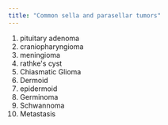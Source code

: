 ```yaml
---
title: "Common sella and parasellar tumors"
---
```

1. pituitary adenoma
2. craniopharyngioma
3. meningioma
4. rathke's cyst
5. Chiasmatic Glioma
6. Dermoid
7. epidermoid
8. Germinoma
9. Schwannoma
10. Metastasis

